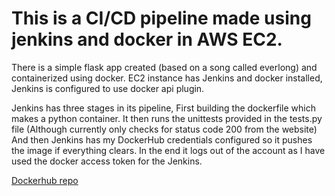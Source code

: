 # This is a CI/CD pipeline made using jenkins and docker in AWS EC2.

There is a simple flask app created (based on a song called everlong) and containerized using docker.
EC2 instance has Jenkins and docker installed, Jenkins is configured to use docker api plugin.

Jenkins has three stages in its pipeline,
First building the dockerfile which makes a python container.
It then  runs the unittests provided in the tests.py file (Although currently only checks for status code 200 from the website)
And then Jenkins has my DockerHub credentials configured so it pushes the image if everything clears.
In the end it logs out of the account as I have used the docker access token for the Jenkins.

[Dockerhub repo](https://hub.docker.com/repository/docker/sourhead/everlong_flask)
